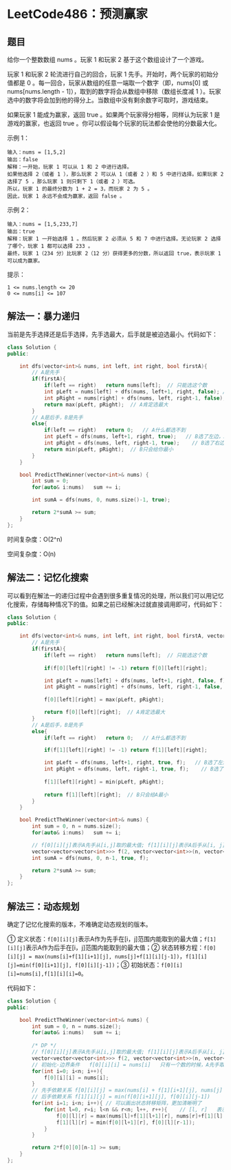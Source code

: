 # LeetCode486：预测赢家

## 题目

给你一个整数数组 nums 。玩家 1 和玩家 2 基于这个数组设计了一个游戏。

玩家 1 和玩家 2 轮流进行自己的回合，玩家 1 先手。开始时，两个玩家的初始分值都是 0 。每一回合，玩家从数组的任意一端取一个数字（即，nums[0] 或 nums[nums.length - 1]），取到的数字将会从数组中移除（数组长度减 1 ）。玩家选中的数字将会加到他的得分上。当数组中没有剩余数字可取时，游戏结束。

如果玩家 1 能成为赢家，返回 true 。如果两个玩家得分相等，同样认为玩家 1 是游戏的赢家，也返回 true 。你可以假设每个玩家的玩法都会使他的分数最大化。

示例 1：

```
输入：nums = [1,5,2]
输出：false
解释：一开始，玩家 1 可以从 1 和 2 中进行选择。
如果他选择 2（或者 1 ），那么玩家 2 可以从 1（或者 2 ）和 5 中进行选择。如果玩家 2 选择了 5 ，那么玩家 1 则只剩下 1（或者 2 ）可选。 
所以，玩家 1 的最终分数为 1 + 2 = 3，而玩家 2 为 5 。
因此，玩家 1 永远不会成为赢家，返回 false 。
```

示例 2：

```
输入：nums = [1,5,233,7]
输出：true
解释：玩家 1 一开始选择 1 。然后玩家 2 必须从 5 和 7 中进行选择。无论玩家 2 选择了哪个，玩家 1 都可以选择 233 。
最终，玩家 1（234 分）比玩家 2（12 分）获得更多的分数，所以返回 true，表示玩家 1 可以成为赢家。
```


提示：

```
1 <= nums.length <= 20
0 <= nums[i] <= 107
```

## 解法一：暴力递归

当前是先手选择还是后手选择，先手选最大，后手就是被迫选最小。代码如下：

```c++
class Solution {
public:

    int dfs(vector<int>& nums, int left, int right, bool firstA){
        // A是先手
        if(firstA){
            if(left == right)   return nums[left];  // 只能选这个数
            int pLeft = nums[left] + dfs(nums, left+1, right, false); // 选左边的牌
            int pRight = nums[right] + dfs(nums, left, right-1, false); // 选右边的牌
            return max(pLeft, pRight);  // A肯定选最大
        }
        // A是后手，B是先手
        else{
            if(left == right)   return 0;   // A什么都选不到
            int pLeft = dfs(nums, left+1, right, true);   // B选了左边，A能得到的最大值
            int pRight = dfs(nums, left, right-1, true);    // B选了右边，A能得到的最大值
            return min(pLeft, pRight);  // B只会给你最小
        }
    }

    bool PredictTheWinner(vector<int>& nums) {
        int sum = 0;
        for(auto& i:nums)   sum += i;

        int sumA = dfs(nums, 0, nums.size()-1, true);

        return 2*sumA >= sum;
    }
};
```

时间复杂度：O(2^n)

空间复杂度：O(n)

## 解法二：记忆化搜索

可以看到在解法一的递归过程中会遇到很多重复情况的处理，所以我们可以用记忆化搜索，存储每种情况下的值。如果之前已经解决过就直接调用即可，代码如下：

```c++
class Solution {
public:

    int dfs(vector<int>& nums, int left, int right, bool firstA, vector<vector<vector<int>>>& f){
        // A是先手
        if(firstA){
            if(left == right)   return nums[left];  // 只能选这个数
            
            if(f[0][left][right] != -1) return f[0][left][right];

            int pLeft = nums[left] + dfs(nums, left+1, right, false, f); // 选左边的牌
            int pRight = nums[right] + dfs(nums, left, right-1, false, f); // 选右边的牌
            
            f[0][left][right] = max(pLeft, pRight);

            return f[0][left][right];  // A肯定选最大
        }
        // A是后手，B是先手
        else{
            if(left == right)   return 0;   // A什么都选不到

            if(f[1][left][right] != -1) return f[1][left][right];

            int pLeft = dfs(nums, left+1, right, true, f);   // B选了左边，A能得到的最大值
            int pRight = dfs(nums, left, right-1, true, f);    // B选了右边，A能得到的最大值
            
            f[1][left][right] = min(pLeft, pRight);
            
            return f[1][left][right];  // B只会给A最小
        }
    }

    bool PredictTheWinner(vector<int>& nums) {
        int sum = 0, n = nums.size();
        for(auto& i:nums)   sum += i;

        // f[0][i][j]表示A先手从[i,j]取的最大值; f[1][i][j]表示A后手从[i, j]取得的最大值
        vector<vector<vector<int>>> f(2, vector<vector<int>>(n, vector<int>(n, -1))); 
        int sumA = dfs(nums, 0, n-1, true, f);

        return 2*sumA >= sum;
    }
};
```

## 解法三：动态规划

确定了记忆化搜索的版本，不难确定动态规划的版本。

① 定义状态：`f[0][i][j]`表示A作为先手在[i，j]范围内能取到的最大值；`f[1][i][j]`表示A作为后手在[i，j]范围内能取到的最大值；② 状态转移方程：`f[0][i][j] = max(nums[i]+f[1][i+1][j], nums[j]+f[1][i][j-1])`，`f[1][i][j]=min(f[0][i+1][j], f[0][i][j-1])`；③ 初始状态：`f[0][i][i]=nums[i],f[1][i][i]=0`。

代码如下：

```c++
class Solution {
public:

    bool PredictTheWinner(vector<int>& nums) {
        int sum = 0, n = nums.size();
        for(auto& i:nums)   sum += i;
        
        /* DP */
        // f[0][i][j]表示A先手从[i,j]取的最大值; f[1][i][j]表示A后手从[i, j]取得的最大值
        vector<vector<vector<int>>> f(2, vector<vector<int>>(n, vector<int>(n, 0))); 
        // 初始化-边界条件   f[0][i][i] = nums[i]   只有一个数的时候，A先手取得其所有值
        for(int i=0; i<n; i++){
            f[0][i][i] = nums[i];
        }
        // 先手依赖关系 f[0][i][j] = max(nums[i] + f[1][i+1][j], nums[j] + f[1][i][j-1])
        // 后手依赖关系 f[1][i][j] = min(f[0][i+1][j], f[0][i][j-1])
        for(int i=1; i<n; i++){ // 可以画出状态转移矩阵，更加清晰明了
            for(int l=0, r=i; l<n && r<n; l++, r++){    // [l, r]   表示[l, r]区间
                f[0][l][r] = max(nums[l]+f[1][l+1][r], nums[r]+f[1][l][r-1]);
                f[1][l][r] = min(f[0][l+1][r], f[0][l][r-1]);
            }
        }

        return 2*f[0][0][n-1] >= sum;
    }
};
```
